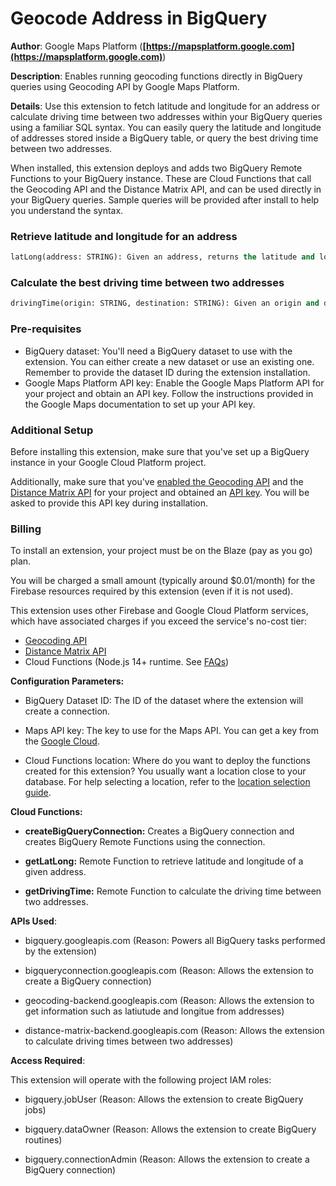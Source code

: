 # Geocode Address in BigQuery

**Author**: Google Maps Platform (**[https://mapsplatform.google.com](https://mapsplatform.google.com)**)

**Description**: Enables running geocoding functions directly in BigQuery queries using Geocoding API by Google Maps Platform.



**Details**: Use this extension to fetch latitude and longitude for an address or calculate driving time between two addresses within your BigQuery queries using a familiar SQL syntax. You can easily query the latitude and longitude of addresses stored inside a BigQuery table, or query the best driving time between two addresses.

When installed, this extension deploys and adds two BigQuery Remote Functions to your BigQuery instance. These are Cloud Functions that call the Geocoding API and the Distance Matrix API, and can be used directly in your BigQuery queries. Sample queries will be provided after install to help you understand the syntax.

### Retrieve latitude and longitude for an address

```sql
latLong(address: STRING): Given an address, returns the latitude and longitude as a JSON string.
```

### Calculate the best driving time between two addresses

```sql
drivingTime(origin: STRING, destination: STRING): Given an origin and destination address, returns the driving time in seconds as a JSON string.
```

### Pre-requisites

* BigQuery dataset: You'll need a BigQuery dataset to use with the extension. You can either create a new dataset or use an existing one. Remember to provide the dataset ID during the extension installation.
* Google Maps Platform API key: Enable the Google Maps Platform API for your project and obtain an API key. Follow the instructions provided in the Google Maps documentation to set up your API key.

### Additional Setup

Before installing this extension, make sure that you've set up a BigQuery instance in your Google Cloud Platform project.

Additionally, make sure that you've [enabled the Geocoding API](https://developers.google.com/maps/documentation/geocoding/cloud-setup) and the [Distance Matrix API](https://developers.google.com/maps/documentation/distance-matrix/cloud-setup#enabling-apis) for your project and obtained an [API key](https://developers.google.com/maps/documentation/geocoding/get-api-key). You will be asked to provide this API key during installation.


### Billing

To install an extension, your project must be on the Blaze (pay as you go) plan.

You will be charged a small amount (typically around $0.01/month) for the Firebase resources required by this extension (even if it is not used).

This extension uses other Firebase and Google Cloud Platform services, which have associated charges if you exceed the service's no-cost tier:

* [Geocoding API](https://developers.google.com/maps/documentation/geocoding/usage-and-billing)
* [Distance Matrix API](https://developers.google.com/maps/documentation/distance-matrix/usage-and-billing)
* Cloud Functions (Node.js 14+ runtime. See [FAQs](https://firebase.google.com/support/faq#extensions-pricing))




**Configuration Parameters:**

* BigQuery Dataset ID: The ID of the dataset where the extension will create a connection.

* Maps API key: The key to use for the Maps API. You can get a key from the [Google Cloud](https://console.cloud.google.com/google/maps-apis/overview).

* Cloud Functions location: Where do you want to deploy the functions created for this extension? You usually want a location close to your database. For help selecting a location, refer to the [location selection guide](https://firebase.google.com/docs/functions/locations).



**Cloud Functions:**

* **createBigQueryConnection:** Creates a BigQuery connection and creates BigQuery Remote Functions using the connection.

* **getLatLong:** Remote Function to retrieve latitude and longitude of a given address.

* **getDrivingTime:** Remote Function to calculate the driving time between two addresses.



**APIs Used**:

* bigquery.googleapis.com (Reason: Powers all BigQuery tasks performed by the extension)

* bigqueryconnection.googleapis.com (Reason: Allows the extension to create a BigQuery connection)

* geocoding-backend.googleapis.com (Reason: Allows the extension to get information such as latiutude and longitue from addresses)

* distance-matrix-backend.googleapis.com (Reason: Allows the extension to calculate driving times between two addresses)



**Access Required**:



This extension will operate with the following project IAM roles:

* bigquery.jobUser (Reason: Allows the extension to create BigQuery jobs)

* bigquery.dataOwner (Reason: Allows the extension to create BigQuery routines)

* bigquery.connectionAdmin (Reason: Allows the extension to create a BigQuery connection)

